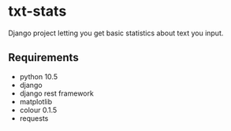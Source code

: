 # txt-stats
Django project letting you get basic statistics about text you input.

## Requirements
- python 10.5
- django
- django rest framework
- matplotlib
- colour 0.1.5
- requests